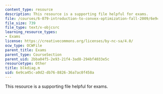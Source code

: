 ```yaml
---
content_type: resource
description: This resource is a supporting file helpful for exams.
file: /courses/6-079-introduction-to-convex-optimization-fall-2009/6e9ca45ca0d2db76882636a7ac0f458a_blkdiag.m
file_size: 739
file_type: text/x-objcsrc
learning_resource_types:
- Exams
license: https://creativecommons.org/licenses/by-nc-sa/4.0/
ocw_type: OCWFile
parent_title: Exams
parent_type: CourseSection
parent_uid: 2bba04f5-2e93-21f4-3ad8-294bf4033e5c
resourcetype: Other
title: blkdiag.m
uid: 6e9ca45c-a0d2-db76-8826-36a7ac0f458a
---
```

This resource is a supporting file helpful for exams.